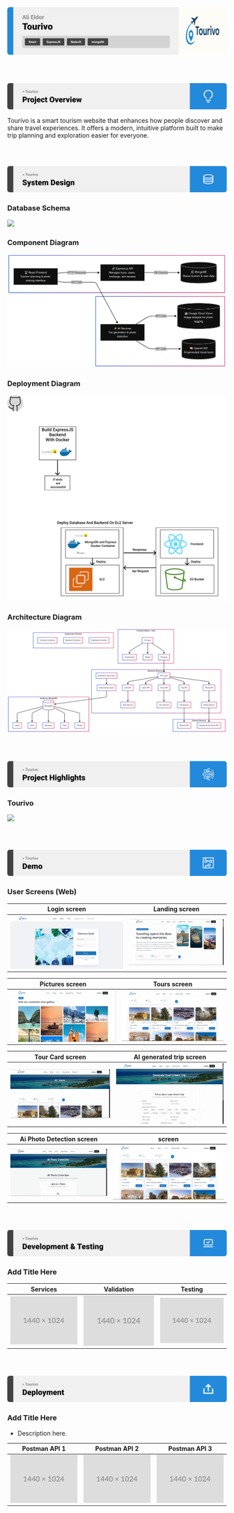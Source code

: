 <img src="./readme/title1.svg"/>

<br><br>

<!-- project overview -->
<img src="./readme/title2.svg"/>

Tourivo is a smart tourism website that enhances how people discover and share travel experiences. It offers a modern, intuitive platform built to make trip planning and exploration easier for everyone.

<br><br>

<!-- System Design -->
<img src="./readme/title3.svg"/>

### Database Schema

<img src="https://i.ibb.co/HT9WCnd6/schema3.png"/>

### Component Diagram

<img src="./readme/component_diagram2.png"/>

### Deployment Diagram

<img src="./readme/deployment%20diagram.png"/>

### Architecture Diagram

<img src="./readme/architecture%202.png"/>


<br><br>

<!-- Project Highlights -->
<img src="./readme/title4.svg"/>

### Tourivo


<img src="./readme/highlights.png"/>

<br><br>

<!-- Demo -->
<img src="./readme/title5.svg"/>


### User Screens (Web)

| Login screen                                  | Landing screen                        |
| ---------------------------------------       | ------------------------------------- |
| ![Landing](./readme/login.PNG)                | ![Landing](./readme/landing_page.gif) |

| Pictures screen                               | Tours screen                          |
| ---------------------------------------       | ------------------------------------- |
| ![Pics Gallery](./readme/pictures_gallery.PNG)| ![Tours](./readme/Tours.PNG)          |

| Tour Card screen                              | AI generated trip screen              |
| ---------------------------------------       | ------------------------------------- |
| ![Pics Gallery](./readme/tourCard.gif)        | ![Generated Trip](./readme/new_generated_trips.gif)          |

| Ai Photo Detection screen                     |  screen                          |
| ---------------------------------------       | ------------------------------------- |
| ![ Photo Detection](./readme/ai_photo_detection.gif)| ![Tours](./readme/Tours.PNG)          |


<br><br>

<!-- Development & Testing -->
<img src="./readme/title6.svg"/>

### Add Title Here


| Services                            | Validation                       | Testing                        |
| --------------------------------------- | ------------------------------------- | ------------------------------------- |
| ![Landing](./readme/demo/1440x1024.png) | ![fsdaf](./readme/demo/1440x1024.png) | ![fsdaf](./readme/demo/1440x1024.png) |


<br><br>

<!-- Deployment -->
<img src="./readme/title7.svg"/>

### Add Title Here

- Description here.


| Postman API 1                            | Postman API 2                       | Postman API 3                        |
| --------------------------------------- | ------------------------------------- | ------------------------------------- |
| ![Landing](./readme/demo/1440x1024.png) | ![fsdaf](./readme/demo/1440x1024.png) | ![fsdaf](./readme/demo/1440x1024.png) |

<br><br>
